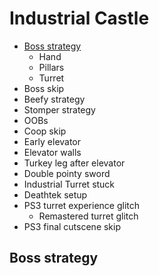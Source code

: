 # Industrial Castle

- [Boss strategy](#boss)
  - Hand
  - Pillars
  - Turret
- Boss skip
- Beefy strategy
- Stomper strategy
- OOBs
- Coop skip
- Early elevator
- Elevator walls
- Turkey leg after elevator
- Double pointy sword
- Industrial Turret stuck
- Deathtek setup
- PS3 turret experience glitch
  - Remastered turret glitch
- PS3 final cutscene skip

## <a name="boss"></a>Boss strategy
